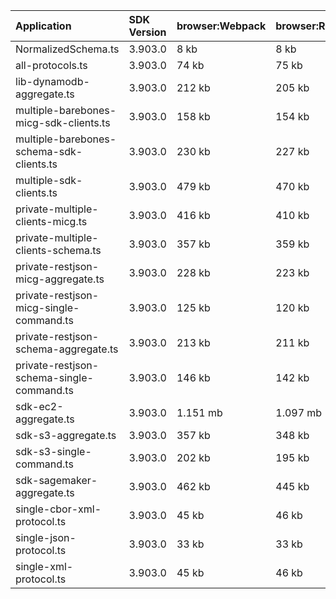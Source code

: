 | Application                               | SDK Version | browser:Webpack | browser:Rollup | browser:EsBuild |
| :---------------------------------------- | :---------- | :-------------- | :------------- | :-------------- |
| NormalizedSchema.ts                       | 3.903.0     | 8 kb            | 8 kb           | 7 kb            |
| all-protocols.ts                          | 3.903.0     | 74 kb           | 75 kb          | 107 kb          |
| lib-dynamodb-aggregate.ts                 | 3.903.0     | 212 kb          | 205 kb         | 219 kb          |
| multiple-barebones-micg-sdk-clients.ts    | 3.903.0     | 158 kb          | 154 kb         | 191 kb          |
| multiple-barebones-schema-sdk-clients.ts  | 3.903.0     | 230 kb          | 227 kb         | 265 kb          |
| multiple-sdk-clients.ts                   | 3.903.0     | 479 kb          | 470 kb         | 490 kb          |
| private-multiple-clients-micg.ts          | 3.903.0     | 416 kb          | 410 kb         | 436 kb          |
| private-multiple-clients-schema.ts        | 3.903.0     | 357 kb          | 359 kb         | 387 kb          |
| private-restjson-micg-aggregate.ts        | 3.903.0     | 228 kb          | 223 kb         | 236 kb          |
| private-restjson-micg-single-command.ts   | 3.903.0     | 125 kb          | 120 kb         | 133 kb          |
| private-restjson-schema-aggregate.ts      | 3.903.0     | 213 kb          | 211 kb         | 224 kb          |
| private-restjson-schema-single-command.ts | 3.903.0     | 146 kb          | 142 kb         | 155 kb          |
| sdk-ec2-aggregate.ts                      | 3.903.0     | 1.151 mb        | 1.097 mb       | 1.104 mb        |
| sdk-s3-aggregate.ts                       | 3.903.0     | 357 kb          | 348 kb         | 362 kb          |
| sdk-s3-single-command.ts                  | 3.903.0     | 202 kb          | 195 kb         | 210 kb          |
| sdk-sagemaker-aggregate.ts                | 3.903.0     | 462 kb          | 445 kb         | 459 kb          |
| single-cbor-xml-protocol.ts               | 3.903.0     | 45 kb           | 46 kb          | 106 kb          |
| single-json-protocol.ts                   | 3.903.0     | 33 kb           | 33 kb          | 106 kb          |
| single-xml-protocol.ts                    | 3.903.0     | 45 kb           | 46 kb          | 106 kb          |
